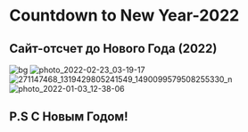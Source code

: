 # Countdown to New Year-2022
 
## Сайт-отсчет до Нового Года (2022)

![bg](https://user-images.githubusercontent.com/56477695/138550424-a3634fbc-738a-4f23-99dd-986a840e545f.jpg)
![photo_2022-02-23_03-19-17](https://user-images.githubusercontent.com/56477695/155422540-7c877799-1961-47f5-8469-b62e28ce68c5.jpg)
![271147468_1319429805241549_1490099579508255330_n](https://user-images.githubusercontent.com/56477695/147875207-433dedaa-286a-49c1-908d-c3beb924c9f2.jpg)
![photo_2022-01-03_12-38-06](https://user-images.githubusercontent.com/56477695/147973967-8c8ad164-74f6-4dbb-848c-528a19040363.jpg)

## P.S С Новым Годом!
